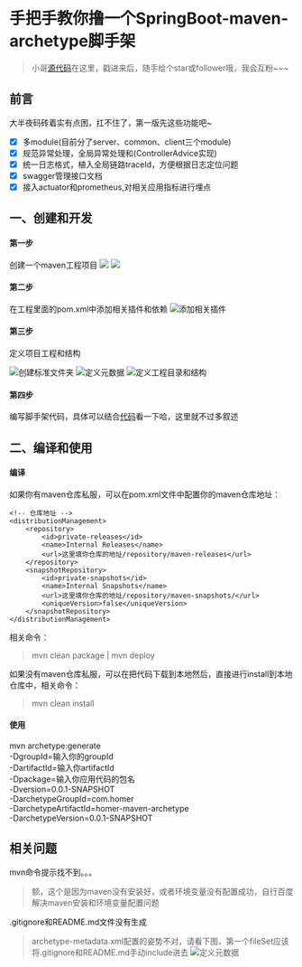 手把手教你撸一个SpringBoot-maven-archetype脚手架
==============
> 小哥[源代码](https://github.com/DomoXian/springboot-maven-archtype)在这里，戳进来后，随手给个star或follower哦，我会互粉~~~
## 前言
大半夜码砖着实有点困，扛不住了，第一版先这些功能吧~
- [x] 多module(目前分了server、common、client三个module)
- [x] 规范异常处理，全局异常处理和(ControllerAdvice实现)
- [x] 统一日志格式，植入全局链路traceId，方便根据日志定位问题
- [x] swagger管理接口文档
- [x] 接入actuator和prometheus,对相关应用指标进行埋点

## 一、创建和开发
#### 第一步
创建一个maven工程项目
![](introduce/img/create-project-1.png)
![](introduce/img/create-project-2.png)
#### 第二步
在工程里面的pom.xml中添加相关插件和依赖
![添加相关插件](introduce/img/add-plugins.png)
#### 第三步
定义项目工程和结构

![创建标准文件夹](introduce/img/define-project-1.png)
![定义元数据](introduce/img/define-project-2.png)
![定义工程目录和结构](introduce/img/define-project-3.png)
#### 第四步
编写脚手架代码，具体可以结合[代码](https://github.com/DomoXian/springboot-maven-archtype)看一下哈，这里就不过多叙述

## 二、编译和使用
#### 编译
如果你有maven仓库私服，可以在pom.xml文件中配置你的maven仓库地址：
```text
<!-- 仓库地址 -->
<distributionManagement>
    <repository>
        <id>private-releases</id>
        <name>Internal Releases</name>
        <url>这里填你仓库的地址/repository/maven-releases</url>
    </repository>
    <snapshotRepository>
        <id>private-snapshots</id>
        <name>Internal Snapshots</name>
        <url>这里填你仓库的地址/repository/maven-snapshots/</url>
        <uniqueVersion>false</uniqueVersion>
    </snapshotRepository>
</distributionManagement>
```
相关命令：
> mvn clean package | 
> mvn deploy

如果没有maven仓库私服，可以在把代码下载到本地然后，直接进行install到本地仓库中，相关命令：
> mvn clean install

#### 使用
mvn archetype:generate \
-DgroupId=输入你的groupId \
-DartifactId=输入你artifactId \
-Dpackage=输入你应用代码的包名 \
-Dversion=0.0.1-SNAPSHOT \
-DarchetypeGroupId=com.homer \
-DarchetypeArtifactId=homer-maven-archetype \
-DarchetypeVersion=0.0.1-SNAPSHOT

## 相关问题
mvn命令提示找不到。。。
> 额，这个是因为maven没有安装好，或者环境变量没有配置成功，自行百度解决maven安装和环境变量配置问题

.gitignore和README.md文件没有生成
> archetype-metadata.xml配置的姿势不对，请看下图，第一个fileSet应该将.gitignore和README.md手动include进去
 ![定义元数据](introduce/img/define-project-2.png)
